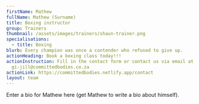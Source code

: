 ```yaml
---
firstName: Mathew
fullName: Mathew (Surname)
title: Boxing instructor
group: Trainers
thumbnail: /assets/images/trainers/shaun-trainer.png
specialisations:
  - title: Boxing
blurb: Every champion was once a contender who refused to give up.
actionHeading: Book a boxing class today!!!
actionInstruction: Fill in the contact form or contact us via email at
  gi-jill@committedbodies.co.za
actionLink: https://committedbodies.netlify.app/contact
layout: team
---
```

Enter a bio for Mathew here (get Mathew to write a bio about himself).